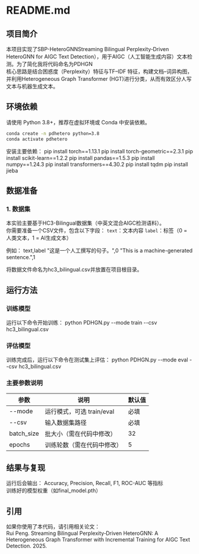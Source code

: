 # README.md

## 项目简介
本项目实现了SBP-HeteroGNNStreaming Bilingual Perplexity‑Driven HeteroGNN for AIGC Text Detection），用于AIGC（人工智能生成内容）文本检测。为了简化我将代码命名为PDHGN  
核心思路是结合困惑度（Perplexity）特征与TF–IDF 特征，构建文档–词异构图，并利用Heterogeneous Graph Transformer (HGT)进行分类，从而有效区分人写文本与机器生成文本。


## 环境依赖
请使用 Python 3.8+，推荐在虚拟环境或 Conda 中安装依赖。

```bash
conda create -n pdhetero python=3.8
conda activate pdhetero
```

安装主要依赖：
pip install torch==1.13.1
pip install torch-geometric==2.3.1
pip install scikit-learn==1.2.2
pip install pandas==1.5.3
pip install numpy==1.24.3
pip install transformers==4.30.2
pip install tqdm
pip install jieba



## 数据准备

### 1. 数据集
本实验主要基于HC3-Bilingual数据集（中英文混合AIGC检测语料）。  
你需要准备一个CSV文件，包含以下字段：
`text`：文本内容
`label`：标签（0 = 人类文本，1 = AI生成文本）

例如：
text,label
"这是一个人工撰写的句子。",0
"This is a machine-generated sentence.",1

将数据文件命名为hc3_bilingual.csv并放置在项目根目录。


## 运行方法

### 训练模型
运行以下命令开始训练：
python PDHGN.py --mode train --csv hc3_bilingual.csv


### 评估模型
训练完成后，运行以下命令在测试集上评估：
python PDHGN.py --mode eval --csv hc3_bilingual.csv


### 主要参数说明
| 参数             | 说明                             | 默认值     |
| ------------ | ---------------------- | ------- |
| --mode       | 运行模式，可选 train/eval | 必填 |
| --csv            | 输入数据集路径                | 必填 |
| batch_size  | 批大小（需在代码中修改）| 32  |
| epochs       | 训练轮数（需在代码中修改） | 5 |



## 结果与复现
运行后会输出：
Accuracy, Precision, Recall, F1, ROC-AUC 等指标  
训练好的模型权重（如final_model.pth）


## 引用
如果你使用了本代码，请引用相关论文：  
Rui Peng. Streaming Bilingual Perplexity‑Driven HeteroGNN: A Heterogeneous Graph Transformer with Incremental Training for AIGC Text Detection. 2025.
